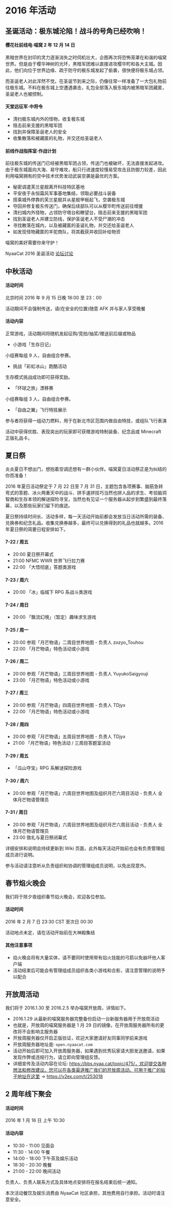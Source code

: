 # 2016 年活动

## 圣诞活动：极东城沦陷！战斗的号角已经吹响！

#### 樱花社前线电·喵窝 2 年 12 月 14 日

黑暗世界在封印的灵力逐渐消失之时伺机壮大，企图再次将恐怖笼罩在和谐的喵窝世界。但是由于樱华神树的光环，黑暗军团难以直接进攻樱华町和各大主城。因此，他们向位于世界边缘、疏于防守的极东城发起了偷袭，很快便将极东城占领。

而圣诞老人对此浑然不觉。在圣诞节到来之际，仍像往常一样准备了一大包礼物前往极东城。不料在极东城上空遭遇袭击，礼包全部落入极东城内被黑暗军团藏匿，圣诞老人也被控制。

#### 天堂远征军·中将令

- 清扫极东城内外的怪物，收复极东城
- 阻击前来支援的黑暗军团
- 找到并保障圣诞老人的安全
- 收集散落和被藏匿的礼物，并交还给圣诞老人

#### 前线作战指挥室·作战计划

前往极东城的传送门已经被黑暗军团占领，传送门也被破坏，无法直接发起进攻。由于极东城面向大海、易守难攻，船只行进速度较慢易受攻击且防御力较差，因此利用喵窝拥有的空中技术优势发动武装空袭是最优的方案。

- 秘密调遣芙兰星舰离开科技特区基地
- 平安夜于永恒霜风军事基地集结，领取必要战斗装备
- 搭乘城外停靠的芙兰星舰并从星舰甲板起飞，空袭极东城
- 夺回并修复极东传送门，确保后续部队可以从樱华町传送前往增援
- 清扫城内外怪物，占领防守塔台和瞭望台，阻击前来支援的黑暗军团
- 找到圣诞老人并建立防线，保护圣诞老人不受尸潮的冲击
- 寻找散落在城内，以及被藏匿的圣诞礼物，并交还给圣诞老人
- 如发现怪物藏匿的羊驼商队，将其截获并收回补给物资

喵窝的美好需要你来守护！

NyaaCat 2016 圣诞活动 [论坛讨论](https://bbs.nyaa.cat/d/772)

## 中秋活动

#### 活动时间

北京时间 2016 年 9 月 15 日晚 18:00 至 23：00

活动期间不会强制传送，请(在安全的位置)随意 AFK 并与家人享受晚餐

#### 活动内容

正常游戏，活动期间将随机发起征购/竞拍/抽奖/赠送前后缀或物品

- 小游戏「生存日记」

小组赛每组 9 人，自由组合参赛。

- 挑战「彩虹冰山」跑酷活动

生存模式挑战成功即可获得奖励。

- 「环球之旅」漂移赛

小组赛每组 3 人，自由组合参赛。

- 「自由之翼」飞行特技展示

参与者将获得一组动力燃料，用于在新北市区范围内做自由特技，或组队飞行表演

活动中获得优胜、表现突出的玩家即可获赠游戏特制装备、纪念品或 Minecraft 正版礼品卡。

## 夏日祭

炎炎夏日不想出门，想抱着空调还想有一群小伙伴。喵窝夏日活动祭正是为纠结的你而准备！

2016 年夏日活动祭定于 7 月 22 日至 7 月 31 日，主题包含各项赛事、脑筋急转弯式的答题、冰火两重天中的战斗、拼手速拼技巧当然也拼人品的求生、考验脑洞智商和生存本领的解谜探险寻宝，当然也有见证一个服务器从起步到繁盛到最终落幕，以及那些玩家们留下的痕迹。

夏日祭持续时间长、活动多样，每一天活动开始前都会发放当日活动所需的装备、兑换券和纪念礼品。收集兑换券越多，最终可以兑换得到的礼品也就越多。2016 年夏日祭的简要日程安排如下。

#### 7-22 / 周五

- 20:00 夏日祭开幕式
- 21:00 NFMC WWR 世界飞行拉力赛
- 22:00 「大悟彻底」答题类游戏

#### 7-23 / 周六

- 20:00 「冰」临城下 RPG 系战斗类游戏

#### 7-24 / 周日

- 20:00 「飘流幻境」（暂定）趣味求生游戏

#### 7-25 / 周一

- 20:00 参观「月芒物语」二周目世界地图 - 负责人 zozyo_Touhou
- 22:00 「月芒物语」特色活动或小游戏

#### 7-26 / 周二

- 20:00 参观「月芒物语」三周目世界地图 - 负责人 YuyukoSaigyouji
- 23:00 「月芒物语」特色活动或小游戏

#### 7-27 / 周三

- 20:00 参观「月芒物语」四周目世界地图 - 负责人 TDjyx
- 22:00 「月芒物语」特色活动或小游戏

#### 7-28 / 周四

- 20:00 参观「月芒物语」五周目世界地图 - 负责人 TDjyx
- 21:00 「月芒物语」特色活动 / 三周目答题室活动

#### 7-29 / 周五

- 「瓜山夺宝」RPG 系解谜探险游戏

#### 7-30 / 周六

- 20:00 参观「月芒物语」六周目世界地图及组织月芒六周目活动 - 负责人 全体月芒物语管理员

#### 7-31 / 周日

- 20:00 参观「月芒物语」六周目世界地图及组织月芒六周目活动 - 负责人 全体月芒物语管理员
- 23:00 致礼与夏日祭闭幕式

详细安排和说明会持续更新到 Wiki 页面，此外每天活动开始前也会有负责管理组成员进行说明。

参与活动请注意听从负责组织和协调的管理组成员说明，以免出现意外。

## 春节焰火晚会

我们将于除夕夜组织春节焰火晚会，欢迎各位参加。

#### 活动时间

2016 年 2 月 7 日 23:30 CST 至次日 00:30

活动地点未定，请在活动开始前在大神殿集结

#### 其他注意事项

- 焰火晚会将有大量实体，请不要同时使用带有焰火技能的弓箭以免崩坏他人客户端
- 活动结束后可能会有管理组成员组织各类小游戏和合影，请注意管理的说明予以配合

## 开放周活动

我们将于 2016.1.30 至 2016.2.5 举办喵窝开放周，详情如下。

- 2016.1.29 从最新的喵窝服务器完整备份启动一台新服务器用于开放周活动
- 也就是，开放周的喵窝服务器是 1 月 29 日的镜像，在开放周服务器所有的更改将不会影响主服务器
- 开放周服务器仅开启正版验证，欢迎大家邀请好友同事同学前来游戏
- 开放周服务器地址是: `open.nyaacat.com`
- 活动开始后即可加入开放周服务器，如果遇到优秀玩家请大胆发送邀请，如果发现作弊或违规行为，请立即向管理组反馈。
- 详细宣传及活动内容在论坛: https://bbs.nyaa.cat/topic/475/，欢迎提交各种想法和修改建议。您可以在各类渠道推广我们的开放周活动。可用于推广的帖子地址在这里 -> https://v2ex.com/t/253018

## 2 周年线下聚会

#### 活动时间

2016 年 1 月 16 日 上午 10:30

#### 活动内容

- 10:30 - 11:00 见面会
- 11:30 - 14:00 午餐
- 14:00 - 18:00 下午茶及娱乐活动
- 18:30 - 20:30 晚餐
- 21:00 - 22:00 晚间活动

负责人、负责人联系方式及具体地点安排将在报名结束后统一通知。

本次活动餐饮及娱乐消费由 NyaaCat 社区承担，其他费用自行承担。活动时请注意安全。
